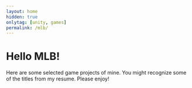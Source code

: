 ```yaml
---
layout: home
hidden: true
onlytag: [unity, games]
permalink: /mlb/
---
```


# Hello MLB!

Here are some selected game projects of mine. You might recognize some of the titles from my resume. Please enjoy!